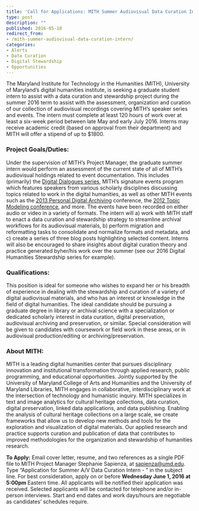 ```yaml
---
title: 'Call for Applications: MITH Summer Audiovisual Data Curation Intern'
type: post
description: ""
published: 2016-05-18
redirect_from: 
- /mith-summer-audiovisual-data-curation-intern/
categories:
- Alerts
- Data Curation
- Digital Stewardship
- Opportunities
---
```

The Maryland Institute for Technology in the Humanities (MITH), University of Maryland’s digital humanities institute, is seeking a graduate student intern to assist with a data curation and stewardship project during the summer 2016 term to assist with the assessment, organization and curation of our collection of audiovisual recordings covering MITH’s speaker series and events. The intern must complete at least 120 hours of work over at least a six-week period between late May and early July 2016. Interns may receive academic credit (based on approval from their department) and MITH will offer a stipend of up to \$1800.

### Project Goals/Duties:

Under the supervision of MITH’s Project Manager, the graduate summer intern would perform an assessment of the current state of all of MITH’s audiovisual holdings related to event documentation. This includes (primarily) the [Digital Dialogues series](http://mith.umd.edu/digital-dialogues/), MITH’s signature events program which features speakers from various scholarly disciplines discussing topics related to work in the digital humanities, as well as other MITH events such as the [2013 Personal Digital Archiving](http://mith.umd.edu/research/pda-2013/) conference, the [2012 Topic Modeling conference](http://mith.umd.edu/research/topic-modeling/), and more. The events have been recorded on either audio or video in a variety of formats. The intern will a) work with MITH staff to enact a data curation and stewardship strategy to streamline archival workflows for its audiovisual materials, b) perform migration and reformatting tasks to consolidate and normalize formats and metadata, and c) create a series of three blog posts highlighting selected content. Interns will also be encouraged to share insights about digital curation theory and practice generated byher/his work over the summer (see our 2016 Digital Humanities Stewardship series for example).

### Qualifications:

This position is ideal for someone who wishes to expand her or his breadth of experience in dealing with the stewardship and curation of a variety of digital audiovisual materials, and who has an interest or knowledge in the field of digital humanities. The ideal candidate should be pursuing a graduate degree in library or archival science with a specialization or dedicated scholarly interest in data curation, digital preservation, audiovisual archiving and preservation, or similar. Special consideration will be given to candidates with coursework or field work in these areas, or in audiovisual production/editing or archiving/preservation.

### About MITH:

MITH is a leading digital humanities center that pursues disciplinary innovation and institutional transformation through applied research, public programming, and educational opportunities. Jointly supported by the University of Maryland College of Arts and Humanities and the University of Maryland Libraries, MITH engages in collaborative, interdisciplinary work at the intersection of technology and humanistic inquiry. MITH specializes in text and image analytics for cultural heritage collections, data curation, digital preservation, linked data applications, and data publishing. Enabling the analysis of cultural heritage collections on a large scale, we create frameworks that allow us to develop new methods and tools for the exploration and visualization of digital materials. Our applied research and practice supports curation and publication of data that contributes to improved methodologies for the organization and stewardship of humanities research.

**To Apply:** Email cover letter, resume, and two references as a single PDF file to MITH Project Manager Stephanie Sapienza, at [sapienza@umd.edu](mailto:sapienza@umd.edu). Type “Application for Summer A/V Data Curation Intern - ” in the subject line. For best consideration, apply on or before **Wednesday June 1, 2016 at 5:00pm** Eastern time. All applicants will be notified their application was received. Selected applicants will be contacted for telephone and/or in-person interviews. Start and end dates and work days/hours are negotiable as candidates’ schedules require.
